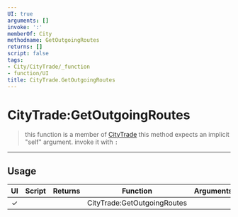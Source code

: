 ```yaml
---
UI: true
arguments: []
invoke: ':'
memberOf: City
methodname: GetOutgoingRoutes
returns: []
script: false
tags:
- City/CityTrade/_function
- function/UI
title: CityTrade.GetOutgoingRoutes
---
```

# CityTrade:GetOutgoingRoutes
> this function is a member of [CityTrade](civ-6/lua/CityTrade.md)
> this method expects an implicit "self" argument. invoke it with `:`
-----
## Usage
|  UI | Script | Returns | Function | Arguments |
|:---:|:------:|-------:|:--------:|:---------|
|✓| ||CityTrade:GetOutgoingRoutes||
